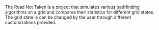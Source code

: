 The Road Not Taken is a project that simulates various pathfinding algorithms on a grid and compares their statistics for different grid states. The grid state is can be changed by the user through different customizations provided.
